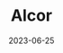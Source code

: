 ---
title: "Alcor"
cc-type: star
constellation: Ursa Major
date: 2023-06-25
hashtag: alcor
near: Mizar
tags:
  - star
  - Ursa Major
---